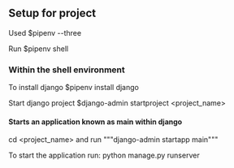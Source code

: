 ## Setup for project

Used $pipenv --three

Run $pipenv shell

### Within the shell environment
To install django $pipenv install django

Start django project $django-admin startproject <project_name>

#### Starts an application known as main within django
cd <project_name> and run """django-admin startapp main"""

To start the application run:
  python manage.py runserver

